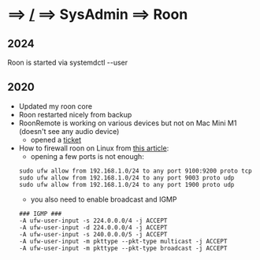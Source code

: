 # ==> [/](Blog) ==> SysAdmin ==> Roon

## 2024

Roon is started via systemdctl --user

## 2020

- Updated my roon core
- Roon restarted nicely from backup
- RoonRemote is working on various devices but not on Mac Mini M1 (doesn't see any audio device)
  - opened a [ticket](https://community.roonlabs.com/t/mac-mini-m1-doesnt-show-any-audio-device/132827/6)
- How to firewall roon on Linux from [this article](https://community.roonlabs.com/t/enabling-igmp-and-broadcast-in-firewalld-for-linux-roon-server/82544):
  - opening a few ports is not enough:
  ```
  sudo ufw allow from 192.168.1.0/24 to any port 9100:9200 proto tcp
  sudo ufw allow from 192.168.1.0/24 to any port 9003 proto udp
  sudo ufw allow from 192.168.1.0/24 to any port 1900 proto udp
  ```
  - you also need to enable broadcast and IGMP
  ```
  ### IGMP ###
  -A ufw-user-input -s 224.0.0.0/4 -j ACCEPT
  -A ufw-user-input -d 224.0.0.0/4 -j ACCEPT
  -A ufw-user-input -s 240.0.0.0/5 -j ACCEPT
  -A ufw-user-input -m pkttype --pkt-type multicast -j ACCEPT
  -A ufw-user-input -m pkttype --pkt-type broadcast -j ACCEPT
  ```




